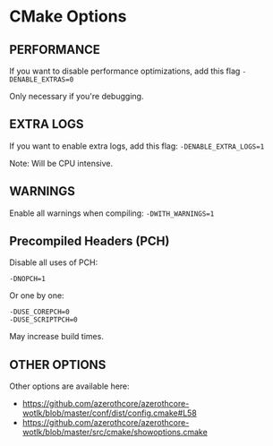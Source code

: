# CMake Options

## PERFORMANCE

If you want to disable performance optimizations, add this flag `-DENABLE_EXTRAS=0`

Only necessary if you're debugging.

## EXTRA LOGS

If you want to enable extra logs, add this flag: `-DENABLE_EXTRA_LOGS=1`

Note: Will be CPU intensive.

## WARNINGS

Enable all warnings when compiling: `-DWITH_WARNINGS=1`

## Precompiled Headers (PCH)

Disable all uses of PCH:

`-DNOPCH=1`

Or one by one:
```
-DUSE_COREPCH=0
-DUSE_SCRIPTPCH=0
```

May increase build times.

## OTHER OPTIONS

Other options are available here:

* https://github.com/azerothcore/azerothcore-wotlk/blob/master/conf/dist/config.cmake#L58
* https://github.com/azerothcore/azerothcore-wotlk/blob/master/src/cmake/showoptions.cmake
